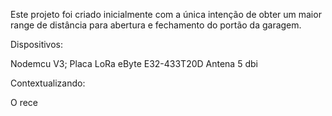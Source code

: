 Este projeto foi criado inicialmente com a única intenção de obter um maior range de distância para abertura e fechamento do portão da garagem.

Dispositivos:

Nodemcu V3;
Placa LoRa eByte E32-433T20D
Antena 5 dbi

Contextualizando:

O rece
